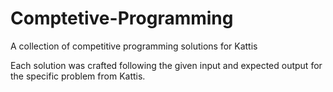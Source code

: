 # Comptetive-Programming
A collection of competitive programming solutions for Kattis

Each solution was crafted following the given input and expected output for the specific problem from Kattis. 
